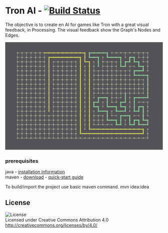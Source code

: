 # Tron AI - [![Build Status](https://travis-ci.org/TristanBrismontier/TronAI.svg?branch=master)](https://travis-ci.org/TristanBrismontier/TronAI)

The objective is to create en AI for games like Tron with a great visual feedback, in Processing.
The visual feedback show the Graph's Nodes and Edges.

![preview](https://github.com/TristanBrismontier/TronAI/blob/master/data/tron.png)

### prerequisites
java - [installation information](http://docs.oracle.com/javase/8/docs/technotes/guides/install/install_overview.html)<br/>
maven - [download](http://maven.apache.org/download.cgi) -
[quick-start guide](http://maven.apache.org/run-maven/index.html#Quick_Start)<br/>

To build/import the project use basic maven command.
  mvn idea:idea
  
  License
---------
![License](https://i.creativecommons.org/l/by/4.0/88x31.png)<br />
Licensed under Creative Commons Attribution 4.0<br />
http://creativecommons.org/licenses/by/4.0/<br />



